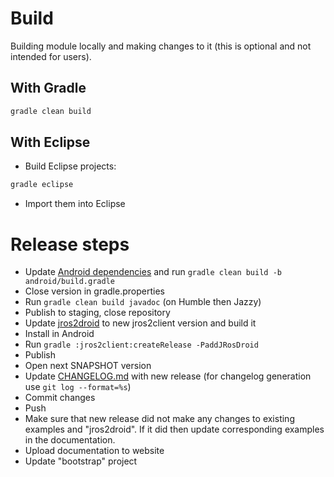 # Build

Building module locally and making changes to it (this is optional and not intended for users).

## With Gradle

``` bash
gradle clean build
```

## With Eclipse

- Build Eclipse projects:

``` bash
gradle eclipse
```

- Import them into Eclipse

# Release steps

- Update [Android dependencies](android/gradle.properties) and run `gradle clean build -b android/build.gradle`
- Close version in gradle.properties
- Run `gradle clean build javadoc` (on Humble then Jazzy)
- Publish to staging, close repository
- Update [jros2droid](jros2client.examples/jros2droid/build.gradle) to new jros2client version and build it
- Install in Android
- Run `gradle :jros2client:createRelease -PaddJRosDroid`
- Publish
- Open next SNAPSHOT version
- Update [CHANGELOG.md](jros2client/release/CHANGELOG.md) with new release (for changelog generation use `git log --format=%s`)
- Commit changes
- Push
- Make sure that new release did not make any changes to existing examples and "jros2droid". If it did then update corresponding examples in the documentation.
- Upload documentation to website
- Update "bootstrap" project